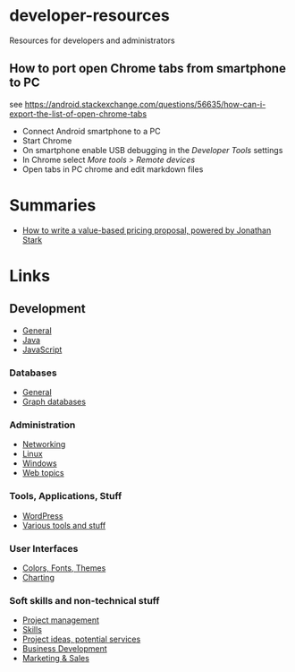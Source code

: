 # developer-resources
Resources for developers and administrators

## How to port open Chrome tabs from smartphone to PC
see https://android.stackexchange.com/questions/56635/how-can-i-export-the-list-of-open-chrome-tabs

- Connect Android smartphone to a PC
- Start Chrome
- On smartphone enable USB debugging in the *Developer Tools* settings
- In Chrome select *More tools > Remote devices*
- Open tabs in PC chrome and edit markdown files

# Summaries
- [How to write a value-based pricing proposal, powered by Jonathan Stark](summaries/proposal.md)

# Links
## Development

- [General](links/software-development.md)
- [Java](links/java.md)
- [JavaScript](links/javascript.md)

### Databases

- [General](links/databases.md)
- [Graph databases](links/databases-graph.md)

### Administration

- [Networking](links/administration-networking.md)
- [Linux](links/administration-linux.md)
- [Windows](links/administration-windows.md)
- [Web topics](links/administration-web.md)

### Tools, Applications, Stuff

- [WordPress](links/wordpress.md)
- [Various tools and stuff](links/tools.md)

### User Interfaces

- [Colors, Fonts, Themes](links/ui.md)
- [Charting](links/ui-charting.md)

### Soft skills and non-technical stuff

- [Project management](links/project-management.md)
- [Skills](links/skills.md)
- [Project ideas, potential services](links/future.md)
- [Business Development](links/business-development.md)
- [Marketing & Sales](links/marketing-sales.md)
